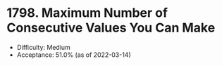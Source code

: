 # 1798. Maximum Number of Consecutive Values You Can Make
- Difficulty: Medium
- Acceptance: 51.0% (as of 2022-03-14)

